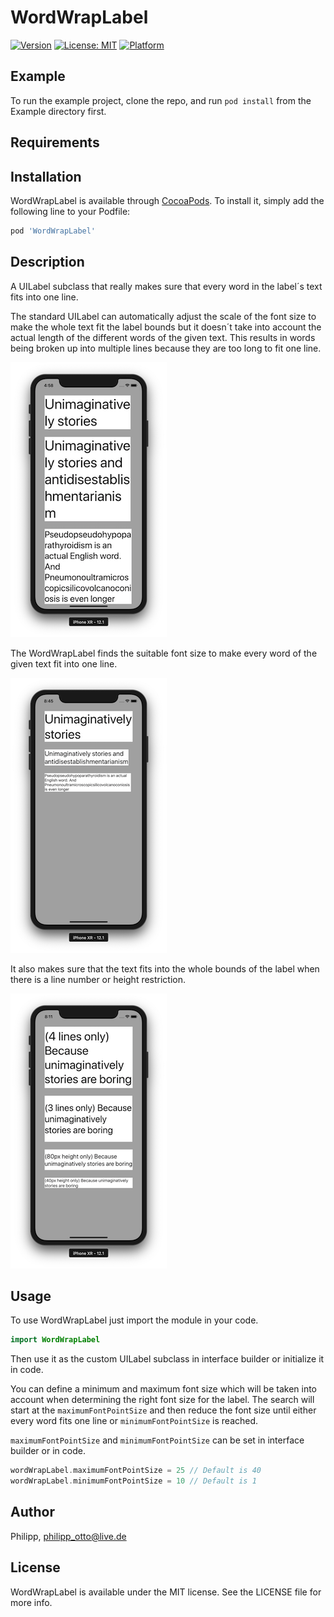 # WordWrapLabel

[![Version](https://img.shields.io/cocoapods/v/WordWrapLabel.svg?style=flat)](https://cocoapods.org/pods/WordWrapLabel)
[![License: MIT](https://img.shields.io/badge/License-MIT-yellow.svg)](https://opensource.org/licenses/MIT)
[![Platform](https://img.shields.io/cocoapods/p/WordWrapLabel.svg?style=flat)](https://cocoapods.org/pods/WordWrapLabel)

## Example

To run the example project, clone the repo, and run `pod install` from the Example directory first.

## Requirements

## Installation

WordWrapLabel is available through [CocoaPods](https://cocoapods.org). To install
it, simply add the following line to your Podfile:

```ruby
pod 'WordWrapLabel'
```

## Description

A UILabel subclass that really makes sure that every word in the label´s text fits into one line.

The standard UILabel can automatically adjust the scale of the font size to make the whole text fit the label bounds but it doesn´t take into account the actual length of the different words of the given text. This results in words being broken up into multiple lines because they are too long to fit one line.

![](/Screenshots/Screenshot1.png?raw=true "Standard UILabel with word split up into multiple lines")

The WordWrapLabel finds the suitable font size to make every word of the given text fit into one line.

![](/Screenshots/Screenshot2.png?raw=true "WordWrapLabel made sure every word fits a line")

It also makes sure that the text fits into the whole bounds of the label when there is a line number or height restriction.

![](/Screenshots/Screenshot3.png?raw=true "WordWrapLabel making the text fit into the line number or given height")

## Usage

To use WordWrapLabel just import the module in your code.

```swift
import WordWrapLabel
```

Then use it as the custom UILabel subclass in interface builder or initialize it in code.

You can define a minimum and maximum font size which will be taken into account when determining the right font size for the label. The search will start at the `maximumFontPointSize` and then reduce the font size until either every word fits one line or `minimumFontPointSize` is reached.

`maximumFontPointSize` and `minimumFontPointSize` can be set in interface builder or in code.

```swift
wordWrapLabel.maximumFontPointSize = 25 // Default is 40
wordWrapLabel.minimumFontPointSize = 10 // Default is 1
```

## Author

Philipp, philipp_otto@live.de

## License

WordWrapLabel is available under the MIT license. See the LICENSE file for more info.
